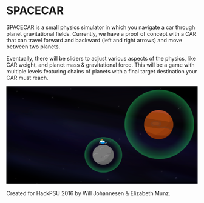 # SPACECAR



SPACECAR is a small physics simulator in which you navigate a car through planet gravitational fields. Currently, we have a proof of concept with a CAR that can travel forward and backward (left and right arrows) and move between two planets.

Eventually, there will be sliders to adjust various aspects of the physics, like CAR weight, and planet mass & gravitational force. This will be a game with multiple levels featuring chains of planets with a final target destination your CAR must reach.



![screenshot](screenshot1.PNG)



Created for HackPSU 2016 by Will Johannesen & Elizabeth Munz. 